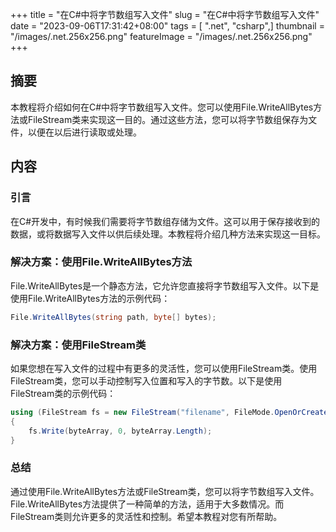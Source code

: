 +++
title = "在C#中将字节数组写入文件"
slug = "在C#中将字节数组写入文件"
date = "2023-09-06T17:31:42+08:00"
tags = [ ".net", "csharp",]
thumbnail = "/images/.net.256x256.png"
featureImage = "/images/.net.256x256.png"
+++


## 摘要
本教程将介绍如何在C#中将字节数组写入文件。您可以使用File.WriteAllBytes方法或FileStream类来实现这一目的。通过这些方法，您可以将字节数组保存为文件，以便在以后进行读取或处理。

## 内容

### 引言
在C#开发中，有时候我们需要将字节数组存储为文件。这可以用于保存接收到的数据，或将数据写入文件以供后续处理。本教程将介绍几种方法来实现这一目标。

### 解决方案：使用File.WriteAllBytes方法
File.WriteAllBytes是一个静态方法，它允许您直接将字节数组写入文件。以下是使用File.WriteAllBytes方法的示例代码：

```csharp
File.WriteAllBytes(string path, byte[] bytes);
```

### 解决方案：使用FileStream类
如果您想在写入文件的过程中有更多的灵活性，您可以使用FileStream类。使用FileStream类，您可以手动控制写入位置和写入的字节数。以下是使用FileStream类的示例代码：

```csharp
using (FileStream fs = new FileStream("filename", FileMode.OpenOrCreate))
{
    fs.Write(byteArray, 0, byteArray.Length);
}
```

### 总结
通过使用File.WriteAllBytes方法或FileStream类，您可以将字节数组写入文件。File.WriteAllBytes方法提供了一种简单的方法，适用于大多数情况。而FileStream类则允许更多的灵活性和控制。希望本教程对您有所帮助。


